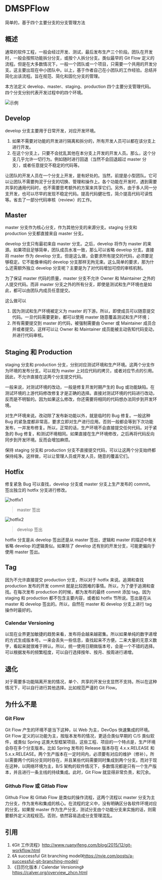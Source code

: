 DMSPFlow
====

简单的，基于四个主要分支的分支管理方法

## 概述

通常的软件工程，一般会经过开发、测试，最后发布生产三个阶段。团队在开发时，一般会按照功能拆分分支，或按个人拆分分支。类似最早的 Git Flow 定义的流程。但是在大多数情况下，一般一个团队或一个项目，只需要一个共用的开发分支。这主要出现在中小团队中。以上，基于作者自己在小团队的工作经验。总结并简化出该流程。旨在规范、简化和固化分支的管理。

本方法定义 develop、master、staging、production 四个主要分支管理代码。四个分支分别代表开发过程中的四个环境。

![示例](demo.png)

## Develop

develop 分支主要用于日常开发，对应开发环境。

1. 如果不需要对功能的开发进行隔离和拆分的，所有开发人员可以都在该分支上进行开发。
1. 在这个分支上，只要不会扰乱其他在本分支上开发的开发人员。那么，这个分支几乎允许一切行为。例如随时进行回退（当然不会回退超过 master 分支），或者任意提交不稳定的代码等。

让团队的开发人员在一个分支上开发，是有好处的。当然，前提是小型团队。它可以让团队不需要拘泥于分支的切换、管理和操作上。各个功能在开发时，遇到需要共享的通用代码时，也不需要思考额外的方案来共享它们。另外，由于多人同一分支开发，也可以尽早的发现不稳定代码。提高代码健壮性，简介提高代码可读性等。省去了一部分代码审核（review）的工作。

## Master

master 分支作为核心分支，作为其他分支的来源分支。staging 分支和 production 分支都直接来自 master 分支。

develop 分支只有最初来自 master 分支。之后，develop 将作为 master 的来源。如果项目足够简单，团队成员水准一致，那么可以省略 develop 分支。直接将 master 作为 develop 分支。但是这么做，会要求所有提交的代码，必须要足够稳定。它不能像单纯的 develop 分支那样无拘无束。这么简单的要求，那为什么还需额外独立 develop 分支呢？主要是为了对代码增加可控的审核机制。

为了保证 master 代码的质量，master 分支不允许 Owner 和 Maintainer 之外的人提交代码。而非 master 分支之外的所有分支，即使是测试和生产环境也是如此，都可以由团队内成员任意提交。

这么做可以

1. 因为测试和生产环境被定义为 master 的下游。所以，即使成员可以随意提交代码。一旦代码需要更新，都可以使用 master 随意覆盖测试和生产环境；
1. 所有需要提交到 master 的代码，被强制需要由 Owner 或 Maintainer 成员合并或者提交。这样可以让 Owner 和 Maintainer 成员能被主动告知代码变动，并进行代码审核。

## Staging 和 Production

staging 分支和 production 分支，分别对应测试环境和生产环境。这两个分支作为环境的发布分支。可以视为 master 上对应代码的拷贝，或者对应节点的引用。因此，不允许直接在这两个分支提交代码。

一般来说，对测试环境的改动，一般是修复开发时期产生的 Bug 或功能缺陷。在测试环境的上游代码修改修复才是正确的选择。直接对测试环境的代码进行改动，反而是不明智的。因为如果这么修改，你还需要将相同的代码想办法同步到开发环境。

对生产环境来说。改动除了发布新功能以外，就是临时的 Bug 修复。一般这种 Bug 的紧急度都非常高，要求立即对生产进行应用。否则一般都会等到下次功能发布，一并发布修复。所以，正常的话，生产环境不会直接提交任何代码。对于紧急的 Bug 修复，和测试环境相同。如果直接在生产环境修改，之后再将代码反向同步到开发环境。反而会增加麻烦。

保持 staging 分支和 production 分支不直接提交代码，可以让这两个分支始终都保持纯净。这样做，可以让管理人员或开发人员，随意的覆盖它们。

## Hotfix

修复紧急 Bug 可以查找，develop 分支或 master 分支上生产发布的 commit。签出独立的 hotfix 分支进行修改。

![hotfix1](hotfix1.png)

> master 签出

![hotfix2](hotfix2.png)

> develop 签出

hotfix 分支是从 develop 签出还是从 master 签出，逻辑和 master 的描述中有关省略 develop 的逻辑类似。如果除了 develop 还有别的开发分支，可能更偏向于使用 master 签出。

## Tag

因为不允许直接提交 production 分支，所以对于 hotfix 来说。追溯和查找 production 发布的开发 commit 就是比较困难的事情。所以，为了便于追溯和查找。在每次发布 production 的时候，都为发布的最终 commit 添加 tag。因为 staging 和 production 都不包含主要内容，或者如 hotfix 节所说。签出是在从 master 和 develop 签出的。所以，自然在 master 和 develop 分支上进行 tag 操作时最好的。

### Calendar Versioning

以现在业界更加敏捷的趋势来看，发布将会越来越密集。所以如果单纯的数字递增的方式生成版本号。一来会丢失一些信息，查找起来不方便。二来大量的无意义数字，看起来就很难于辨认。所以，统一使用日期做版本号，会是一个不错的选择。可以根据发布的频繁程度，可以自行选择按年、按月、按周进行递增。

## 退化

对于需要多功能隔离开发的情况，单个、共享的开发分支显然不支持。所以在这种情况下，可以自行进行其他选择。比如规范严谨的 Git Flow。

## 为什么不是

### Git Flow

Git Flow 产生的环境不是当下这种，以 Web 为主，DevOps 快速集成的环境。Git Flow 定义的以功能为主，按版本发布的情况，更适合类似早期的 C/S 类似软件，或类似 Spring 这类大型框架项目。这些工程、项目的一个特点是，生产环境会存在多个分支版本。比如 Spring 发布的 Release 版本存在 4.x.x.RELEASE 和 5.x.x.RELEASE。两个生产版本在一定时间内，必须要有对应的维护（修补）。所以需要两个代码分支同时存在，并且某些代码需要同时集成到两个分支。而对于现在这种，以网络环境为主，B/S 架构的软件情况下，多数情况都是只有一个生产版本，并且进行一条主线的持续集成。此时，Git Flow 就显得非常负责，和冗余。

### Github Flow 或 Gitlab Flow

Github Flow 和 Gitlab Flow 是类似的操作流程，这两个流程以 master 分支为主力分支，作为发布和集成的核心。在流程的定义中，没有明确区分各软件环境对应的分支。如果按 master 作为生产分支，测试分支由个功能分支来实施的话，则需要额外定义流程规范。否则，依然容易造成分支管理混乱。

## 引用

1. 《Git 工作流程》http://www.ruanyifeng.com/blog/2015/12/git-workflow.html
1. 《A successful Git branching model》https://nvie.com/posts/a-successful-git-branching-model/
1. 《日历化版本 / Calendar Versioning》https://calver.org/overview_zhcn.html

